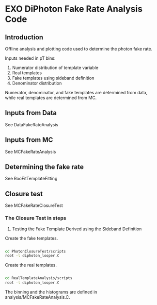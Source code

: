 # EXO DiPhoton Fake Rate Analysis Code

## Introduction

Offline analysis and plotting code used to determine the photon fake rate.

Inputs needed in pT bins:  
1. Numerator distribution of template variable  
2. Real templates  
3. Fake templates using sideband definition  
4. Denominator distribution
 
Numerator, denominator, and fake templates are determined from data, while real templates are determined from MC.

## Inputs from Data
See DataFakeRateAnalysis

## Inputs from MC
See MCFakeRateAnalysis

## Determining the fake rate
See RooFitTemplateFitting

## Closure test
See MCFakeRateClosureTest

### The Closure Test in steps 
1. Testing the Fake Template Derived using the Sideband Definition <br>

Create the fake templates.
```bash 

cd PhotonClosureTest/scripts 
root -l diphoton_looper.C

```
Create the real templates. 

```bash 

cd RealTemplateAnalysis/scripts
root -l diphoton_looper.C

```
The binning and the histograms are defined in analysis/MCFakeRateAnalysis.C.



